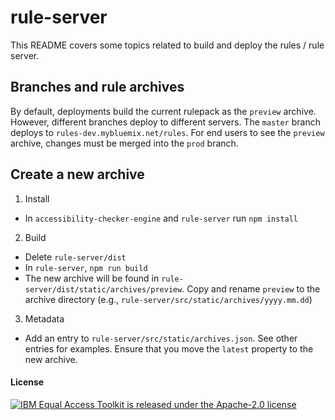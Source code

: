 # rule-server

This README covers some topics related to build and deploy the rules / rule server.

## Branches and rule archives

By default, deployments build the current rulepack as the `preview` archive.
However, different branches deploy to different servers.
The `master` branch deploys to `rules-dev.mybluemix.net/rules`.
For end users to see the `preview` archive, changes must be merged into the `prod` branch.

## Create a new archive

1. Install

* In `accessibility-checker-engine` and `rule-server` run `npm install`

2. Build

* Delete `rule-server/dist`
* In `rule-server`, `npm run build`
* The new archive will be found in `rule-server/dist/static/archives/preview`. Copy and rename `preview` to the archive directory (e.g., `rule-server/src/static/archives/yyyy.mm.dd`)

3. Metadata

* Add an entry to `rule-server/src/static/archives.json`. See other entries for examples. Ensure that you move the `latest` property to the new archive.

#### License

[![IBM Equal Access Toolkit is released under the Apache-2.0 license](https://img.shields.io/badge/license-Apache--2.0-blue.svg)](./LICENSE)
